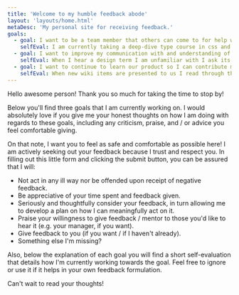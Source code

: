 ```yaml
---
title: 'Welcome to my humble feedback abode'
layout: 'layouts/home.html'
metaDesc: 'My personal site for receiving feedback.'
goals:
  - goal: I want to be a team member that others can come to for help with semantic and accessible html, css, and js.
    selfEval: I am currently taking a deep-dive type course in css and have kept accessibility in mind when developing our latest features.
  - goal: I want to improve my communication with and understanding of the design team, including learning different design terms and processes for better collaboration.
    selfEval: When I hear a design term I am unfamiliar with I ask its meaning to expand our shared vocab. Also, I am reading a book on design engineering.
  - goal: I want to continue to learn our product so I can contribute more meaningfully to technical discussions.
    selfEval: When new wiki items are presented to us I read through them carefully and I treat each new task as an opportunity to explore our code base further.
---
```


Hello awesome person! Thank you so much for taking the time to stop by! 

Below you'll find three goals that I am currently working on. I would absolutely love if you give me your honest thoughts on how I am doing with regards to these goals, including any criticism, praise, and / or advice you feel comfortable giving. 

On that note, I want you to feel as safe and comfortable as possible here! I am actively seeking out your feedback because I trust and respect you. In filling out this little form and clicking the submit button, you can be assured that I will:
- Not act in any ill way nor be offended upon receipt of negative feedback.
- Be appreciative of your time spent and feedback given.
- Seriously and thoughtfully consider your feedback, in turn allowing me to develop a plan on how I can meaningfully act on it.
- Praise your willingness to give feedback / mentor to those you'd like to hear it (e.g. your manager, if you want).
- Give feedback to you (if you want / if I haven't already).
- Something else I'm missing?

Also, below the explanation of each goal you will find a short self-evaluation that details how I'm currently working towards the goal. Feel free to ignore or use it if it helps in your own feedback formulation.

Can't wait to read your thoughts!
